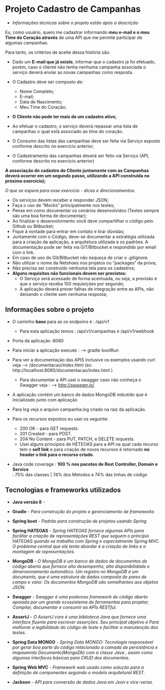 # Projeto Cadastro de Campanhas
- _Informaçães técnicas sobre o projeto estão após a descrição_

Eu, como usuário, quero me cadastrar informando **meu e-mail e o meu Time do Coração através** de uma API que me permite 
participar de algumas campanhas. 

Para tanto, os critérios de aceite dessa história são:

 - Dado um **E-mail que já existe**, informar que o cadastro já foi efetuado, porém, caso o cliente não tenha nenhuma campanha 
   associada o serviço deverá enviar as novas campanhas como resposta.
   
 - O Cadastro deve ser composto de:
    - Nome Completo;
    - E-mail;
    - Data de Nascimento;
    - Meu Time do Coração;

 - **O Cliente não pode ter mais de um cadastro ativo;**

 - Ao efetuar o cadastro, o serviço deverá repassar uma lista de campanhas o qual está associado ao time do coração.
 
 - O Consumo das listas das campanhas deve ser feita via Serviço exposto conforme descrito no exercício anterior;
 
 - O Cadastramento das campanhas deverá ser feito via Serviço (API, conforme descrito no exercício anterior)

**A associação do cadastro do Cliente juntamente com as Campanhas deverá ocorrer em um segundo passo, utilizando a API 
construída no próximo exercício);**

_O que se espera para esse exercício - dicas e direcionamentos:_

 - Os serviços devem receber e responder JSON;
 - Faça o uso de “Mocks” principalmente nos testes;
 - Pense em como documentar os cenários desenvolvidos (Testes sempre são uma boa forma de documentar);
 - Ao finalizar o desenvolvimento você deve compartilhar o código pelo Github ou Bitbucket;
 - Fique à vontade para entrar em contato e tirar dúvidas;
 - Juntamente com o Código, deve-se documentar a estratégia utilizada para a criação da aplicação, a arquitetura utilizada e os padrões. A documentação pode ser feita via GIT/Bitbucket e respondido por email com o link.
 - Em caso de uso do Git/Bitbucket não esqueça de criar o .gitignore.
 - Não utilizar o nome da Netshoes nos projetos ou “packages” da prova;
 - Não precisa ser construído nenhuma tela para os cadastros;
 - **Alguns requisitos não funcionais devem ser previstos:**
    - O Serviço será acessado de forma acentuada, ou seja, a previsão é que o serviço receba 100 requisições por segundo;
    - A aplicação deverá prever falhas de integração entre as APIs, não deixando o cliente sem nenhuma resposta;

## Informações sobre o projeto

- O caminho **base** para as os endpoins é : /api/v1
  - Para esta aplicação temos :  /api/v1/campanhas e /api/v1/webhook

- Porta da aplicação :8080

- Para iniciar a aplicação execute : --> gradle bootRun 

- Para ver a documentação das APIS inclusive os exemplos usando curl veja --> /documentacao/index.html (ex: http://localhost:8080/documentacao/index.html )
    -  Para documentar a API usei o swagger caso não conheça o Swagger veja : --> http://swagger.io/ 
    
- A aplicação contém um banco de dados MongoDB imbutido que é inicializado junto com aplicação    
- Para log veja o arquivo campanha.log criado na raiz da aplicação.

- Para os recursos expostos eu usei os seguinte:
    - 200 OK - para GET requests.
    - 201 Created - para POST.
    - 204 No Content - para PUT, PATCH, e DELETE requests.
    - Usei alguns principios de HETEOAS para a API na qual cada recurso tem o **self link** e para criação de novos recursos 
      é retornado **no header o link para o recurso criado**.

- Java code coverage : **100 % nos pacotes de Rest Controller, Domain e Service**  
                     : 75% das classes | 74% dos Metodos e 74% das linhas de código       

## Tecnologias e frameworks utilizados

- **Java versão 8** - 

- **Gradle** - _Para construção do projeto e gerenciamento de frameworks_

- **Spring boot** - _Padrão para construção de projetos usando Spring_

- **Spring HATEOAS** - _Spring HATEOAS fornece algumas APIs para facilitar a criação de representações REST que seguem 
    o princípio HATEOAS quando se trabalha com Spring e especialmente Spring MVC. O problema central que ele tenta 
    abordar é a criação de links e a montagem de representações._ 
    
- **MongoDB** - _O MongoDB é um banco de dados de documentos de código aberto que fornece alto desempenho, alta disponibilidade 
  e dimensionamento automático. Um registro no MongoDB é um documento, que é uma estrutura de dados composta de pares de campo e valor.
 Os documentos MongoDB são semelhantes aos objetos JSON._ 

- **Swagger** - _Swagger é uma poderoso framework de código aberto apoiada por um grande ecossistema de ferramentas para projetar,
 Compilar, documentar e consumir as APIs RESTful._

- **AssertJ** - _O AssertJ core é uma biblioteca Java que fornece uma interface fluente para escrever asserções. Seu principal objetivo é
Para melhorar a legibilidade do código de teste e facilitar a manutenção dos testes._

- **Spring Data MONGO** - _Spring Data MONGO: Tecnologia responsável por gerar boa parte do código relacionado a camada de persistência
e mapeamnto Documento(MongoDb) com a classe Java , assim como algumas interfaces básicas para CRUD dos documentos._ 

- **Spring Web MVC** - _Framework web usado como solução para a definição de componentes seguindo o modelo arquitetural REST._ 

- **Jackson** - _API para conversão de dados Java em Json e vice-versa._ 


